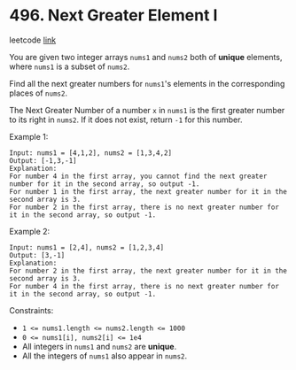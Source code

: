 # 496. Next Greater Element I

leetcode [link][problem]

You are given two integer arrays `nums1` and `nums2` both of **unique** elements, where `nums1` is a subset of `nums2`.

Find all the next greater numbers for `nums1`'s elements in the corresponding places of `nums2`.

The Next Greater Number of a number `x` in `nums1` is the first greater number to its right in `nums2`. If it does not exist, return `-1` for this number.

Example 1:

```
Input: nums1 = [4,1,2], nums2 = [1,3,4,2]
Output: [-1,3,-1]
Explanation:
For number 4 in the first array, you cannot find the next greater number for it in the second array, so output -1.
For number 1 in the first array, the next greater number for it in the second array is 3.
For number 2 in the first array, there is no next greater number for it in the second array, so output -1.
```

Example 2:

```
Input: nums1 = [2,4], nums2 = [1,2,3,4]
Output: [3,-1]
Explanation:
For number 2 in the first array, the next greater number for it in the second array is 3.
For number 4 in the first array, there is no next greater number for it in the second array, so output -1.
```

Constraints:

* `1 <= nums1.length <= nums2.length <= 1000`
* `0 <= nums1[i], nums2[i] <= 1e4`
* All integers in `nums1` and `nums2` are **unique**.
* All the integers of `nums1` also appear in `nums2`.

[problem]: https://leetcode.com/problems/next-greater-element-i/
